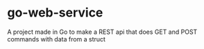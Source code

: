 # go-web-service
A project made in Go to make a REST api that does GET and POST commands with data from a struct
